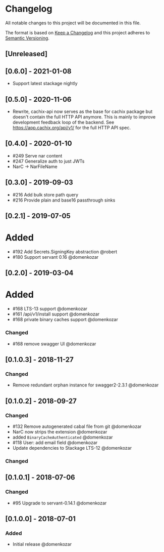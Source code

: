 # Changelog

All notable changes to this project will be documented in this file.

The format is based on [Keep a Changelog](http://keepachangelog.com/en/1.0.0/)
and this project adheres to [Semantic Versioning](http://semver.org/spec/v2.0.0.html).

## [Unreleased]

## [0.6.0] - 2021-01-08

- Support latest stackage nightly

## [0.5.0] - 2020-11-06

- Rewrite, cachix-api now serves as the base for cachix package but doesn't contain the full HTTP API anymore.
  This is mainly to improve development feedback loop of the backend.
  See https://app.cachix.org/api/v1/ for the full HTTP API spec.

## [0.4.0] - 2020-01-10

- #249 Serve nar content
- #247 Generalize auth to just JWTs
- NarC -> NarFileName

## [0.3.0] - 2019-09-03

- #216 Add bulk store path query
- #216 Provide plain and base16 passthrough sinks

## [0.2.1] - 2019-07-05

# Added

- #192 Add Secrets.SigningKey abstraction @robert
- #180 Support servant 0.16 @domenkozar


## [0.2.0] - 2019-03-04

# Added

- #168 LTS-13 support @domenkozar
- #161 /api/v1/install support @domenkozar
- #168 private binary caches support @domenkozar

### Changed

- #168 remove swagger UI @domenkozar

## [0.1.0.3] - 2018-11-27

### Changed

- Remove redundant orphan instance for swagger2-2.3.1 @domenkozar

## [0.1.0.2] - 2018-09-27

### Changed

- #132 Remove autogenerated cabal file from git @domenkozar
- NarC now strips the extension @domenkozar
- added `BinaryCacheAuthenticated` @domenkozar
- #118 User: add email field @domenkozar
- Update dependencies to Stackage LTS-12 @domenkozar

### Changed

## [0.1.0.1] - 2018-07-06

### Changed

- #95 Upgrade to servant-0.14.1 @domenkozar

## [0.1.0.0] - 2018-07-01

### Added
- Initial release @domenkozar
